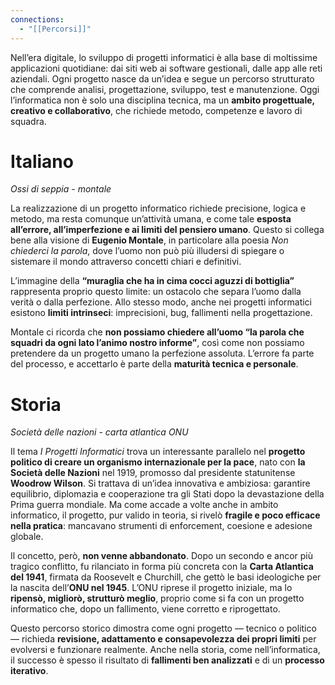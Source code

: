```yaml
---
connections:
  - "[[Percorsi]]"
---
```


Nell’era digitale, lo sviluppo di progetti informatici è alla base di moltissime applicazioni quotidiane: dai siti web ai software gestionali, dalle app alle reti aziendali. Ogni progetto nasce da un’idea e segue un percorso strutturato che comprende analisi, progettazione, sviluppo, test e manutenzione. Oggi l’informatica non è solo una disciplina tecnica, ma un **ambito progettuale, creativo e collaborativo**, che richiede metodo, competenze e lavoro di squadra.

# Italiano

*Ossi di seppia - montale*

La realizzazione di un progetto informatico richiede precisione, logica e metodo, ma resta comunque un’attività umana, e come tale **esposta all’errore, all’imperfezione e ai limiti del pensiero umano**. Questo si collega bene alla visione di **Eugenio Montale**, in particolare alla poesia _Non chiederci la parola_, dove l’uomo non può più illudersi di spiegare o sistemare il mondo attraverso concetti chiari e definitivi.

L’immagine della **“muraglia che ha in cima cocci aguzzi di bottiglia”** rappresenta proprio questo limite: un ostacolo che separa l’uomo dalla verità o dalla perfezione. Allo stesso modo, anche nei progetti informatici esistono **limiti intrinseci**: imprecisioni, bug, fallimenti nella progettazione.

Montale ci ricorda che **non possiamo chiedere all’uomo “la parola che squadri da ogni lato l’animo nostro informe”**, così come non possiamo pretendere da un progetto umano la perfezione assoluta. L’errore fa parte del processo, e accettarlo è parte della **maturità tecnica e personale**.

# Storia

*Società delle nazioni - carta atlantica ONU*

Il tema _I Progetti Informatici_ trova un interessante parallelo nel **progetto politico di creare un organismo internazionale per la pace**, nato con **la Società delle Nazioni** nel 1919, promosso dal presidente statunitense **Woodrow Wilson**. Si trattava di un’idea innovativa e ambiziosa: garantire equilibrio, diplomazia e cooperazione tra gli Stati dopo la devastazione della Prima guerra mondiale. Ma come accade a volte anche in ambito informatico, il progetto, pur valido in teoria, si rivelò **fragile e poco efficace nella pratica**: mancavano strumenti di enforcement, coesione e adesione globale.

Il concetto, però, **non venne abbandonato**. Dopo un secondo e ancor più tragico conflitto, fu rilanciato in forma più concreta con la **Carta Atlantica del 1941**, firmata da Roosevelt e Churchill, che gettò le basi ideologiche per la nascita dell’**ONU nel 1945**. L’ONU riprese il progetto iniziale, ma lo **ripensò, migliorò, strutturò meglio**, proprio come si fa con un progetto informatico che, dopo un fallimento, viene corretto e riprogettato.

Questo percorso storico dimostra come ogni progetto — tecnico o politico — richieda **revisione, adattamento e consapevolezza dei propri limiti** per evolversi e funzionare realmente. Anche nella storia, come nell’informatica, il successo è spesso il risultato di **fallimenti ben analizzati** e di un **processo iterativo**.